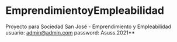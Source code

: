 # EmprendimientoyEmpleabilidad
Proyecto para Sociedad San José - Emprendimiento y Empleabilidad
usuario: admin@admin.com
password: Asuss.2021**
